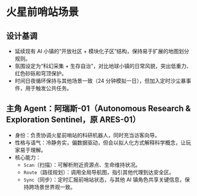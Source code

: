 # 火星前哨站场景

## 设计基调
- 延续现有 AI 小镇的“开放社区 + 模块化子区”结构，保持易于扩展的地图划分规则。
- 氛围设定为“科幻采集 + 生存自治”，对比地球小镇的日常风貌，突出低重力、红色砂砾和穹顶保护。
- 时间日夜循环保持与其他场景一致（24 分钟模拟一日），但加入定时沙尘暴事件，用于触发公共任务。

## 主角 Agent：阿瑞斯-01（Autonomous Research & Exploration Sentinel，原 ARES-01）
- 身份：负责协调火星前哨站的科研机器人，同时充当访客向导。
- 性格与语气：冷静务实，偏数据驱动，但会以拟人化方式解释科学概念，让玩家易于理解。
- 核心能力：
  - `Scan`（扫描）：可解析附近资源点、生命维持状况。
  - `Route`（路径规划）：调用全局导航图，指引其他代理到达安全区。
  - `Sync`（同步）：定时汇报前哨站状态，与其他 AI 镇角色共享关键信息，保持跨场景世界观一致。
